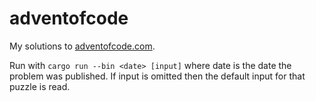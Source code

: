 # adventofcode
My solutions to [adventofcode.com](https://adventofcode.com).

Run with `cargo run --bin <date> [input]` where date is the date the problem
was published. If input is omitted then the default input for that puzzle is
read.
